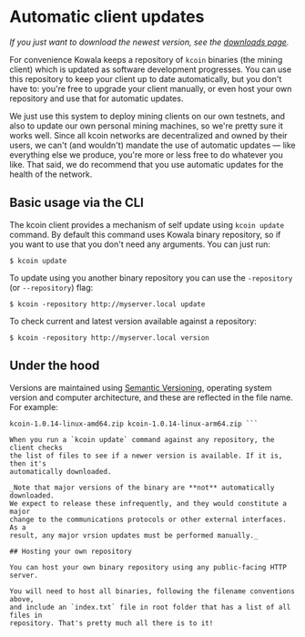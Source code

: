 # Automatic client updates

_If you just want to download the newest version, see the [downloads
page](/getting-started/download)._

For convenience Kowala keeps a repository of `kcoin` binaries (the mining
client) which is updated as software development progresses. You can use this
repository to keep your client up to date automatically, but you don't have to:
you're free to upgrade your client manually, or even host your own repository
and use that for automatic updates. 

We just use this system to deploy mining clients on our own testnets, and also to
update our own personal mining machines, so we're pretty sure it works well.
Since all kcoin networks are decentralized and owned by their users, we can't
(and wouldn't) mandate the use of automatic updates &mdash; like everything
else we produce, you're more or less free to do whatever you like. That said,
we do recommend that you use automatic updates for the health of the network.

## Basic usage via the CLI

The kcoin client provides a mechanism of self update using `kcoin update`
command. By default this command uses Kowala binary repository, so if you want
to use that you don't need any arguments. You can just run:

``` $ kcoin update ```

To update using you another binary repository you can use the `-repository` (or
`--repository`) flag:

``` $ kcoin -repository http://myserver.local update ```

To check current and latest version available against a repository:

``` $ kcoin -repository http://myserver.local version ```

## Under the hood

Versions are maintained using [Semantic Versioning](https://semver.org/),
operating system version and computer architecture, and these are reflected in
the file name. For example:
 
``` kcoin-1.0.14-windows-amd64.zip kcoin-1.0.14-darwin-amd64.zip
kcoin-1.0.14-linux-amd64.zip kcoin-1.0.14-linux-arm64.zip ```

When you run a `kcoin update` command against any repository, the client checks
the list of files to see if a newer version is available. If it is, then it's
automatically downloaded.

_Note that major versions of the binary are **not** automatically downloaded.
We expect to release these infrequently, and they would constitute a major
change to the communications protocols or other external interfaces. As a
result, any major vrsion updates must be performed manually._

## Hosting your own repository

You can host your own binary repository using any public-facing HTTP server.

You will need to host all binaries, following the filename conventions above,
and include an `index.txt` file in root folder that has a list of all files in
repository. That's pretty much all there is to it!
